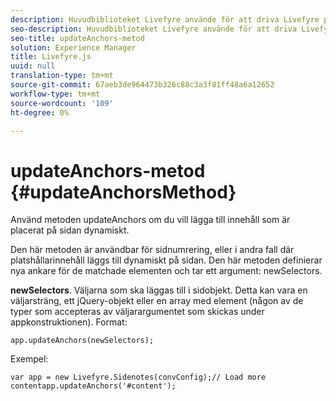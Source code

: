 ```yaml
---
description: Huvudbiblioteket Livefyre använde för att driva Livefyre på er webbplats.
seo-description: Huvudbiblioteket Livefyre använde för att driva Livefyre på er webbplats.
seo-title: updateAnchors-metod
solution: Experience Manager
title: Livefyre.js
uuid: null
translation-type: tm+mt
source-git-commit: 67aeb3de964473b326c88c3a3f81ff48a6a12652
workflow-type: tm+mt
source-wordcount: '109'
ht-degree: 0%

---
```



# updateAnchors-metod {#updateAnchorsMethod}

Använd metoden updateAnchors om du vill lägga till innehåll som är placerat på sidan dynamiskt.

Den här metoden är användbar för sidnumrering, eller i andra fall där platshållarinnehåll läggs till dynamiskt på sidan. Den här metoden definierar nya ankare för de matchade elementen och tar ett argument: newSelectors.

**newSelectors**. Väljarna som ska läggas till i sidobjekt. Detta kan vara en väljarsträng, ett jQuery-objekt eller en array med element (någon av de typer som accepteras av väljarargumentet som skickas under appkonstruktionen).
Format:

```
app.updateAnchors(newSelectors);
```

Exempel:

```
var app = new Livefyre.Sidenotes(convConfig);// Load more contentapp.updateAnchors('#content');
```
